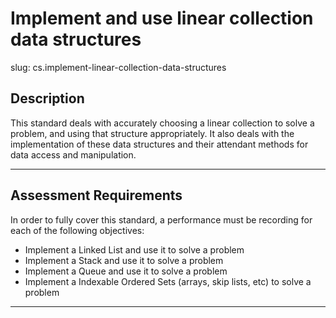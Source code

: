 # Implement and use linear collection data structures

slug: cs.implement-linear-collection-data-structures

## Description
This standard deals with accurately choosing a linear collection to solve a problem, and using that structure appropriately. It also deals with the implementation of these data structures and their attendant methods for data access and manipulation.

---
## Assessment Requirements
In order to fully cover this standard, a performance must be recording for each of the following objectives:

- Implement a Linked List and use it to solve a problem
- Implement a Stack and use it to solve a problem
- Implement a Queue and use it to solve a problem
- Implement a Indexable Ordered Sets (arrays, skip lists, etc) to solve a problem

---
